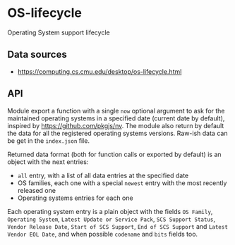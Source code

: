 # OS-lifecycle
Operating System support lifecycle

## Data sources

- https://computing.cs.cmu.edu/desktop/os-lifecycle.html

## API

Module export a function with a single `now` optional argument to ask for the
maintained operating systems in a specified date (current date by default),
inspired by https://github.com/pkgjs/nv. The module also return by default the
data for all the registered operating systems versions. Raw-ish data can be get
in the `index.json` file.

Returned data format (both for function calls or exported by default) is an
object with the next entries:

- `all` entry, with a list of all data entries at the specified date
- OS families, each one with a special `newest` entry with the most recently
  released one
- Operating systems entries for each one

Each operating system entry is a plain object with the fields `OS Family`,
`Operating System`, `Latest Update or Service Pack`, `SCS Support Status`,
`Vendor Release Date`, `Start of SCS Support`, `End of SCS Support` and
`Latest Vendor EOL Date`, and when possible `codename` and `bits` fields too.

